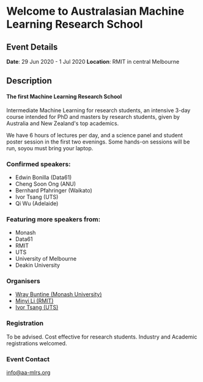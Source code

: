 # Welcome to Australasian Machine Learning Research School

## Event Details
**Date**: 29 Jun 2020 - 1 Jul 2020
**Location**: RMIT in central Melbourne

## Description

#### The first Machine Learning Research School

Intermediate Machine Learning for research students, an intensive 3-day course intended for PhD and masters by research students, given by Australia and New Zealand's top academics.  

We have 6 hours of lectures per day, and a science panel and student poster session in the first two evenings.
Some hands-on sessions will be run, soyou must bring your laptop.

### Confirmed speakers:
- Edwin Bonilla (Data61)
- Cheng Soon Ong (ANU)
- Bernhard Pfahringer (Waikato)
- Ivor Tsang (UTS)
- Qi Wu (Adelaide)

### Featuring more speakers from:
- Monash
- Data61
- RMIT
- UTS
- University of Melbourne
- Deakin University

### Organisers
- [Wray Buntine (Monash University)](https://bayesian-models.org/)
- [Minyi Li (RMIT)](https://au.linkedin.com/in/minyi-li)
- [Ivor Tsang (UTS)](https://www.uts.edu.au/staff/ivor.tsang)

### Registration

To be advised. 
Cost effective for research students.
Industry and Academic registrations welcomed.

### Event Contact

<info@aa-mlrs.org>

